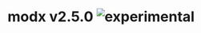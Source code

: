 
# modx v2.5.0 ![experimental](https://img.shields.io/badge/stability-experimental-EC5315.svg?style=flat)

